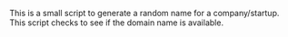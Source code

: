 This is a small script to generate a random name for a company/startup.
This script checks to see if the domain name is available.